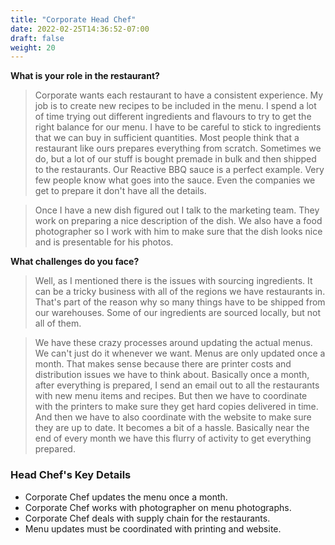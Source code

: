 ```yaml
---
title: "Corporate Head Chef"
date: 2022-02-25T14:36:52-07:00
draft: false
weight: 20
---
```


**What is your role in the restaurant?**
 
> Corporate wants each restaurant to have a consistent experience. My job is to create new recipes to be included in the menu. I spend a lot of time trying out different ingredients and flavours to try to get the right balance for our menu. I have to be careful to stick to ingredients that we can buy in sufficient quantities. Most people think that a restaurant like ours prepares everything from scratch. Sometimes we do, but a lot of our stuff is bought premade in bulk and then shipped to the restaurants. Our Reactive BBQ sauce is a perfect example. Very few people know what goes into the sauce. Even the companies we get to prepare it don't have all the details.

> Once I have a new dish figured out I talk to the marketing team. They work on preparing a nice description of the dish. We also have a food photographer so I work with him to make sure that the dish looks nice and is presentable for his photos.

**What challenges do you face?**

> Well, as I mentioned there is the issues with sourcing ingredients. It can be a tricky business with all of the regions we have restaurants in. That's part of the reason why so many things have to be shipped from our warehouses. Some of our ingredients are sourced locally, but not all of them.

> We have these crazy processes around updating the actual menus. We can't just do it whenever we want. Menus are only updated once a month. That makes sense because there are printer costs and distribution issues we have to think about. Basically once a month, after everything is prepared, I send an email out to all the restaurants with new menu items and recipes. But then we have to coordinate with the printers to make sure they get hard copies delivered in time. And then we have to also coordinate with the website to make sure they are up to date. It becomes a bit of a hassle. Basically near the end of every month we have this flurry of activity to get everything prepared.

### Head Chef's Key Details

- Corporate Chef updates the menu once a month.
- Corporate Chef works with photographer on menu photographs.
- Corporate Chef deals with supply chain for the restaurants.
- Menu updates must be coordinated with printing and website.

